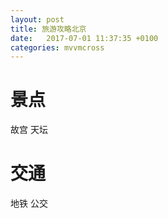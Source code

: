 ```yaml
---
layout: post
title: 旅游攻略北京
date:   2017-07-01 11:37:35 +0100
categories: mvvmcross
---
```


# 景点
故宫
天坛

# 交通
地铁
公交

